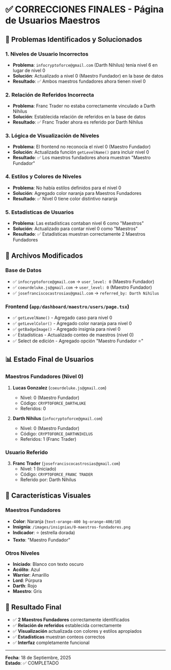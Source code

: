 # ✅ CORRECCIONES FINALES - Página de Usuarios Maestros

## 🎯 **Problemas Identificados y Solucionados**

### 1. **Niveles de Usuario Incorrectos**
- **Problema**: `infocryptoforce@gmail.com` (Darth Nihilus) tenía nivel 6 en lugar de nivel 0
- **Solución**: Actualizado a nivel 0 (Maestro Fundador) en la base de datos
- **Resultado**: ✅ Ambos maestros fundadores ahora tienen nivel 0

### 2. **Relación de Referidos Incorrecta**
- **Problema**: Franc Trader no estaba correctamente vinculado a Darth Nihilus
- **Solución**: Establecida relación de referidos en la base de datos
- **Resultado**: ✅ Franc Trader ahora es referido por Darth Nihilus

### 3. **Lógica de Visualización de Niveles**
- **Problema**: El frontend no reconocía el nivel 0 (Maestro Fundador)
- **Solución**: Actualizada función `getLevelName()` para incluir nivel 0
- **Resultado**: ✅ Los maestros fundadores ahora muestran "Maestro Fundador"

### 4. **Estilos y Colores de Niveles**
- **Problema**: No había estilos definidos para el nivel 0
- **Solución**: Agregado color naranja para Maestros Fundadores
- **Resultado**: ✅ Nivel 0 tiene color distintivo naranja

### 5. **Estadísticas de Usuarios**
- **Problema**: Las estadísticas contaban nivel 6 como "Maestros"
- **Solución**: Actualizado para contar nivel 0 como "Maestros"
- **Resultado**: ✅ Estadísticas muestran correctamente 2 Maestros Fundadores

## 🔧 **Archivos Modificados**

### **Base de Datos**
- ✅ `infocryptoforce@gmail.com` → `user_level: 0` (Maestro Fundador)
- ✅ `coeurdeluke.js@gmail.com` → `user_level: 0` (Maestro Fundador)
- ✅ `josefranciscocastrosias@gmail.com` → `referred_by: Darth Nihilus`

### **Frontend (`app/dashboard/maestro/users/page.tsx`)**
- ✅ `getLevelName()` - Agregado caso para nivel 0
- ✅ `getLevelColor()` - Agregado color naranja para nivel 0
- ✅ `getBadgeImage()` - Agregado insignia para nivel 0
- ✅ Estadísticas - Actualizado conteo de maestros (nivel 0)
- ✅ Select de edición - Agregado opción "Maestro Fundador ⭐"

## 📊 **Estado Final de Usuarios**

### **Maestros Fundadores (Nivel 0)**
1. **Lucas Gonzalez** (`coeurdeluke.js@gmail.com`)
   - Nivel: 0 (Maestro Fundador)
   - Código: `CRYPTOFORCE_DARTHLUKE`
   - Referidos: 0

2. **Darth Nihilus** (`infocryptoforce@gmail.com`)
   - Nivel: 0 (Maestro Fundador)
   - Código: `CRYPTOFORCE_DARTHNIHILUS`
   - Referidos: 1 (Franc Trader)

### **Usuario Referido**
3. **Franc Trader** (`josefranciscocastrosias@gmail.com`)
   - Nivel: 1 (Iniciado)
   - Código: `CRYPTOFORCE_FRANC TRADER`
   - Referido por: Darth Nihilus

## 🎨 **Características Visuales**

### **Maestros Fundadores**
- **Color**: Naranja (`text-orange-400 bg-orange-400/10`)
- **Insignia**: `/images/insignias/0-maestros-fundadores.png`
- **Indicador**: ⭐ (estrella dorada)
- **Texto**: "Maestro Fundador"

### **Otros Niveles**
- **Iniciado**: Blanco con texto oscuro
- **Acólito**: Azul
- **Warrior**: Amarillo
- **Lord**: Púrpura
- **Darth**: Rojo
- **Maestro**: Gris

## 🎉 **Resultado Final**

- ✅ **2 Maestros Fundadores** correctamente identificados
- ✅ **Relación de referidos** establecida correctamente
- ✅ **Visualización** actualizada con colores y estilos apropiados
- ✅ **Estadísticas** muestran conteos correctos
- ✅ **Interfaz** completamente funcional

---
**Fecha**: 18 de Septiembre, 2025  
**Estado**: ✅ COMPLETADO
